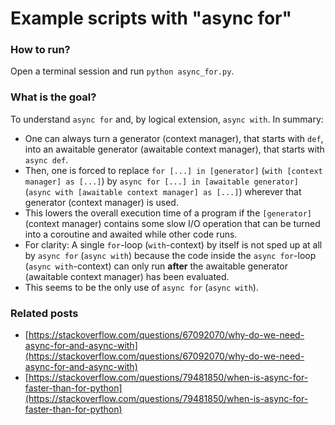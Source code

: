 # Example scripts with "async for"

### How to run?

Open a terminal session and run `python async_for.py`.

### What is the goal?

To understand `async for` and, by logical extension, `async with`. In summary:

- One can always turn a generator (context manager), that starts with `def`, into an awaitable generator (awaitable context manager), that starts with `async def`.
- Then, one is forced to replace `for [...] in [generator]` (`with [context manager] as [...]`) by `async for [...] in [awaitable generator]` (`async with [awaitable context manager] as [...]`) wherever that generator (context manager) is used.
- This lowers the overall execution time of a program if the `[generator]` (context manager) contains some slow I/O operation that can be turned into a coroutine and awaited while other code runs.
- For clarity: A single `for`-loop (`with`-context) by itself is not sped up at all by `async for` (`async with`) because the code inside the `async for`-loop (`async with`-context) can only run __after__ the awaitable generator (awaitable context manager) has been evaluated.
- This seems to be the only use of `async for` (`async with`).

### Related posts

- [https://stackoverflow.com/questions/67092070/why-do-we-need-async-for-and-async-with](https://stackoverflow.com/questions/67092070/why-do-we-need-async-for-and-async-with)
- [https://stackoverflow.com/questions/79481850/when-is-async-for-faster-than-for-python](https://stackoverflow.com/questions/79481850/when-is-async-for-faster-than-for-python)